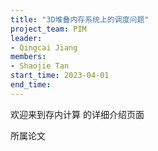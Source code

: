 ```yaml
---
title: "3D堆叠内存系统上的调度问题"
project_team: PIM
leader:
- Qingcai Jiang
members:
- Shaojie Tan
start_time: 2023-04-01 
end_time:  
---
```


欢迎来到存内计算 的详细介绍页面

所属论文
